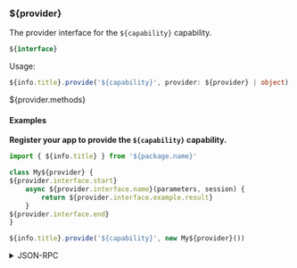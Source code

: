 ### ${provider}
The provider interface for the `${capability}` capability.

```typescript
${interface}
```

Usage:

```typescript
${info.title}.provide('${capability}', provider: ${provider} | object)
```

${provider.methods}

#### Examples

**Register your app to provide the `${capability}` capability.**

```javascript
import { ${info.title} } from '${package.name}'

class My${provider} {
${provider.interface.start}
    async ${provider.interface.name}(parameters, session) {
        return ${provider.interface.example.result}
    }
${provider.interface.end}
}

${info.title}.provide('${capability}', new My${provider}())
```

<details>
    <summary>JSON-RPC</summary>

**Register to recieve each provider API**

Request:

```json
${provider.interface.start}
{
    "id": ${provider.interface.i},
    "method": "${info.title}.onRequest${provider.interface.Name}",
    "params": {
        "listen": true
    }
}
${provider.interface.end}
```

Response:

```json
${provider.interface.start}
{
    "id": ${provider.interface.i},
    "result": {
        "listening": true,
        "event": "${info.title}.onRequest${provider.interface.Name}"
    }            
 
}
${provider.interface.end}
```

${provider.interface.start}

**Asynchronous event to initiate ${provider.interface.name}()**

Event Response:

```json
{
    "id": ${provider.interface.i},
    "result": {
        "correlationId": ${provider.interface.example.correlationId},
        "parameters": ${provider.interface.example.parameters}
    }
}
```

**App initiated response to event**

Request:

```json
{
    "id": ${provider.interface.j},
    "method": "${info.title}.${provider.interface.name}Response",
    "params": {
        "correlationId": ${provider.interface.example.correlationId},
        "result": ${provider.interface.example.result}
    }
}
```

Response:

```json
{
    "id": ${provider.interface.j},
    "result": true
}
```

${provider.interface.end}


</details>

